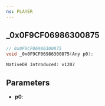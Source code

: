 ```yaml
---
ns: PLAYER
---
```

## _0x0F9CF06986300875

```c
// 0x0F9CF06986300875
void _0x0F9CF06986300875(Any p0);
```

```
NativeDB Introduced: v1207
```

## Parameters
* **p0**:
